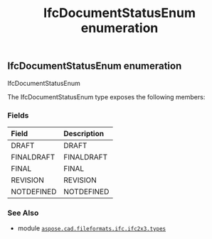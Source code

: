 ﻿---
title: IfcDocumentStatusEnum enumeration
second_title: Aspose.CAD for Python via .NET API References
description: 
type: docs
weight: 2080
url: /python-net/aspose.cad.fileformats.ifc.ifc2x3.types/ifcdocumentstatusenum/
is_root: false
---

## IfcDocumentStatusEnum enumeration

IfcDocumentStatusEnum



The IfcDocumentStatusEnum type exposes the following members:

### Fields
| Field | Description |
| :- | :- |
| DRAFT | DRAFT |
| FINALDRAFT | FINALDRAFT |
| FINAL | FINAL |
| REVISION | REVISION |
| NOTDEFINED | NOTDEFINED |



### See Also
* module [`aspose.cad.fileformats.ifc.ifc2x3.types`](..)
